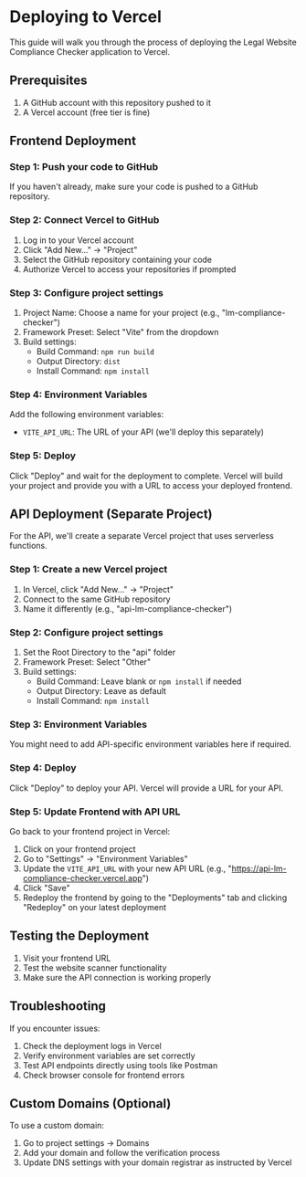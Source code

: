 # Deploying to Vercel

This guide will walk you through the process of deploying the Legal Website Compliance Checker application to Vercel.

## Prerequisites

1. A GitHub account with this repository pushed to it
2. A Vercel account (free tier is fine)

## Frontend Deployment

### Step 1: Push your code to GitHub

If you haven't already, make sure your code is pushed to a GitHub repository.

### Step 2: Connect Vercel to GitHub

1. Log in to your Vercel account
2. Click "Add New..." → "Project"
3. Select the GitHub repository containing your code
4. Authorize Vercel to access your repositories if prompted

### Step 3: Configure project settings

1. Project Name: Choose a name for your project (e.g., "lm-compliance-checker")
2. Framework Preset: Select "Vite" from the dropdown
3. Build settings:
   - Build Command: `npm run build`
   - Output Directory: `dist`
   - Install Command: `npm install`

### Step 4: Environment Variables

Add the following environment variables:
- `VITE_API_URL`: The URL of your API (we'll deploy this separately)

### Step 5: Deploy

Click "Deploy" and wait for the deployment to complete. Vercel will build your project and provide you with a URL to access your deployed frontend.

## API Deployment (Separate Project)

For the API, we'll create a separate Vercel project that uses serverless functions.

### Step 1: Create a new Vercel project

1. In Vercel, click "Add New..." → "Project"
2. Connect to the same GitHub repository
3. Name it differently (e.g., "api-lm-compliance-checker")

### Step 2: Configure project settings

1. Set the Root Directory to the "api" folder
2. Framework Preset: Select "Other"
3. Build settings:
   - Build Command: Leave blank or `npm install` if needed
   - Output Directory: Leave as default
   - Install Command: `npm install`

### Step 3: Environment Variables

You might need to add API-specific environment variables here if required.

### Step 4: Deploy

Click "Deploy" to deploy your API. Vercel will provide a URL for your API.

### Step 5: Update Frontend with API URL

Go back to your frontend project in Vercel:
1. Click on your frontend project
2. Go to "Settings" → "Environment Variables"
3. Update the `VITE_API_URL` with your new API URL (e.g., "https://api-lm-compliance-checker.vercel.app")
4. Click "Save"
5. Redeploy the frontend by going to the "Deployments" tab and clicking "Redeploy" on your latest deployment

## Testing the Deployment

1. Visit your frontend URL
2. Test the website scanner functionality
3. Make sure the API connection is working properly

## Troubleshooting

If you encounter issues:
1. Check the deployment logs in Vercel
2. Verify environment variables are set correctly
3. Test API endpoints directly using tools like Postman
4. Check browser console for frontend errors

## Custom Domains (Optional)

To use a custom domain:
1. Go to project settings → Domains
2. Add your domain and follow the verification process
3. Update DNS settings with your domain registrar as instructed by Vercel 